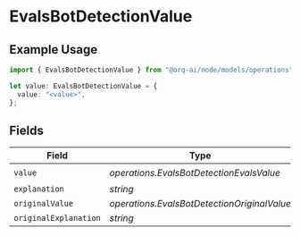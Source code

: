 # EvalsBotDetectionValue

## Example Usage

```typescript
import { EvalsBotDetectionValue } from "@orq-ai/node/models/operations";

let value: EvalsBotDetectionValue = {
  value: "<value>",
};
```

## Fields

| Field                                       | Type                                        | Required                                    | Description                                 |
| ------------------------------------------- | ------------------------------------------- | ------------------------------------------- | ------------------------------------------- |
| `value`                                     | *operations.EvalsBotDetectionEvalsValue*    | :heavy_check_mark:                          | N/A                                         |
| `explanation`                               | *string*                                    | :heavy_minus_sign:                          | N/A                                         |
| `originalValue`                             | *operations.EvalsBotDetectionOriginalValue* | :heavy_minus_sign:                          | N/A                                         |
| `originalExplanation`                       | *string*                                    | :heavy_minus_sign:                          | N/A                                         |